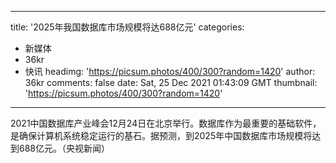 
---
title: '2025年我国数据库市场规模将达688亿元'
categories: 
 - 新媒体
 - 36kr
 - 快讯
headimg: 'https://picsum.photos/400/300?random=1420'
author: 36kr
comments: false
date: Sat, 25 Dec 2021 01:43:09 GMT
thumbnail: 'https://picsum.photos/400/300?random=1420'
---

<div>   
2021中国数据库产业峰会12月24日在北京举行。数据库作为最重要的基础软件，是确保计算机系统稳定运行的基石。据预测，到2025年中国数据库市场规模将达到688亿元。（央视新闻）  
</div>
            
